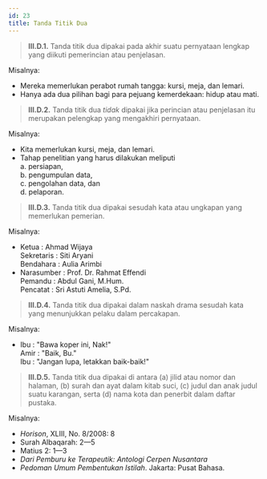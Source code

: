```yaml
---
id: 23
title: Tanda Titik Dua
---
```


> **III.D.1.** Tanda titik dua dipakai pada akhir suatu pernyataan lengkap yang diikuti pemerincian atau penjelasan.

Misalnya:

- Mereka memerlukan perabot rumah tangga: kursi, meja, dan lemari.
- Hanya ada dua pilihan bagi para pejuang kemerdekaan: hidup atau mati.

> **III.D.2.** Tanda titik dua _tidak_ dipakai jika perincian atau penjelasan itu merupakan pelengkap yang mengakhiri pernyataan.

Misalnya:

- Kita memerlukan kursi, meja, dan lemari.
- Tahap penelitian yang harus dilakukan meliputi  
  a. persiapan,  
  b. pengumpulan data,  
  c. pengolahan data, dan  
  d. pelaporan.

> **III.D.3.** Tanda titik dua dipakai sesudah kata atau ungkapan yang memerlukan pemerian.

Misalnya:

- Ketua : Ahmad Wijaya  
  Sekretaris : Siti Aryani  
  Bendahara : Aulia Arimbi
- Narasumber : Prof. Dr. Rahmat Effendi  
  Pemandu : Abdul Gani, M.Hum.  
  Pencatat : Sri Astuti Amelia, S.Pd.

> **III.D.4.** Tanda titik dua dipakai dalam naskah drama sesudah kata yang menunjukkan pelaku dalam percakapan.

Misalnya:

- Ibu : "Bawa koper ini, Nak!"  
  Amir : "Baik, Bu."  
  Ibu : "Jangan lupa, letakkan baik-baik!"

> **III.D.5.** Tanda titik dua dipakai di antara (a) jilid atau nomor dan halaman, (b) surah dan ayat dalam kitab suci, (c) judul dan anak judul suatu karangan, serta (d) nama kota dan penerbit dalam daftar pustaka.

Misalnya:

- _Horison_, XLIII, No. 8/2008: 8
- Surah Albaqarah: 2—5
- Matius 2: 1—3
- _Dari Pemburu ke Terapeutik: Antologi Cerpen Nusantara_
- _Pedoman Umum Pembentukan Istilah_. Jakarta: Pusat Bahasa.
